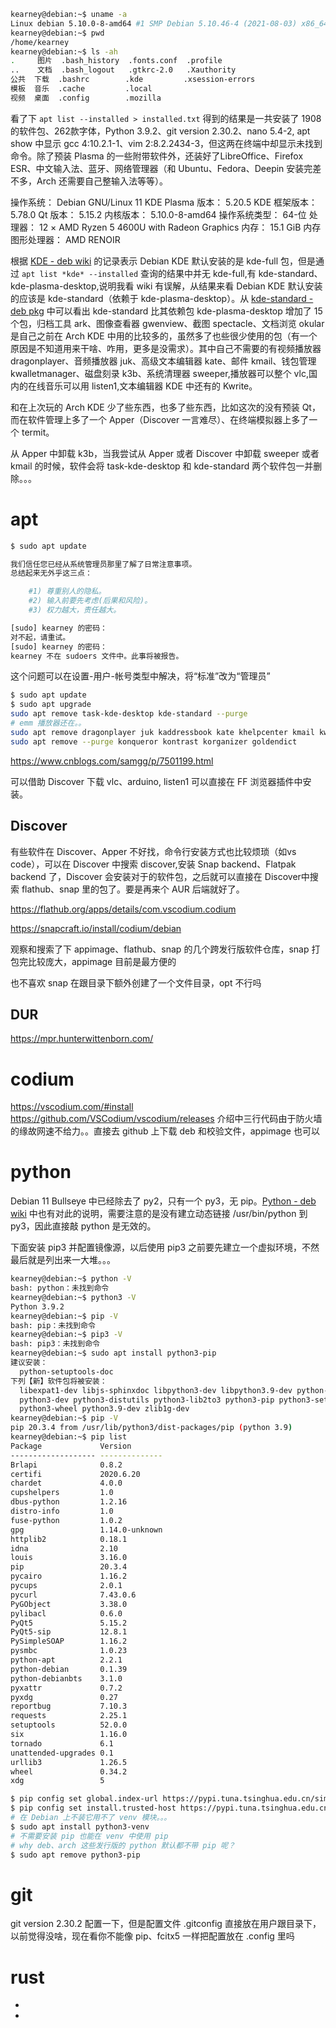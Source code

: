  
```bash
kearney@debian:~$ uname -a
Linux debian 5.10.0-8-amd64 #1 SMP Debian 5.10.46-4 (2021-08-03) x86_64 GNU/Linux
kearney@debian:~$ pwd
/home/kearney
kearney@debian:~$ ls -ah
.     图片  .bash_history  .fonts.conf  .profile
..    文档  .bash_logout   .gtkrc-2.0   .Xauthority
公共  下载  .bashrc        .kde         .xsession-errors
模板  音乐  .cache         .local
视频  桌面  .config        .mozilla

```
看了下 `apt list --installed > installed.txt` 得到的结果是一共安装了 1908 的软件包、262款字体，Python 3.9.2、git version 2.30.2、nano 5.4-2, apt show 中显示 gcc 4:10.2.1-1、vim 2:8.2.2434-3，但这两在终端中却显示未找到命令。除了预装 Plasma 的一些附带软件外，还装好了LibreOffice、Firefox ESR、中文输入法、蓝牙、网络管理器（和 Ubuntu、Fedora、Deepin 安装完差不多，Arch 还需要自己整输入法等等）。

操作系统： Debian GNU/Linux 11
KDE Plasma 版本： 5.20.5
KDE 框架版本： 5.78.0
Qt 版本： 5.15.2
内核版本： 5.10.0-8-amd64
操作系统类型： 64-位
处理器： 12 × AMD Ryzen 5 4600U with Radeon Graphics
内存： 15.1 GiB 内存
图形处理器： AMD RENOIR

根据 [KDE - deb wiki](https://wiki.debian.org/zh_CN/KDE) 的记录表示 Debian KDE 默认安装的是 kde-full 包，但是通过 `apt list *kde* --installed` 查询的结果中并无 kde-full,有 kde-standard、kde-plasma-desktop,说明我看 wiki 有误解，从结果来看 Debian KDE 默认安装的应该是 kde-standard（依赖于 kde-plasma-desktop）。从 [kde-standard - deb pkg](https://packages.debian.org/bullseye/kde-standard) 中可以看出 kde-standard 比其依赖包 kde-plasma-desktop 增加了 15 个包，归档工具 ark、图像查看器 gwenview、截图 spectacle、文档浏览 okular 是自己之前在 Arch KDE 中用的比较多的，虽然多了也些很少使用的包（有一个原因是不知道用来干啥、咋用，更多是没需求）。其中自己不需要的有视频播放器 dragonplayer、音频播放器 juk、高级文本编辑器 kate、邮件 kmail、钱包管理 kwalletmanager、磁盘刻录 k3b、系统清理器 sweeper,播放器可以整个 vlc,国内的在线音乐可以用 listen1,文本编辑器 KDE 中还有的 Kwrite。

和在上次玩的 Arch KDE 少了些东西，也多了些东西，比如这次的没有预装 Qt，而在软件管理上多了一个  Apper（Discover 一言难尽）、在终端模拟器上多了一个 termit。

从 Apper 中卸载 k3b，当我尝试从 Apper 或者 Discover 中卸载 sweeper 或者 kmail 的时候，软件会将 task-kde-desktop 和 kde-standard 两个软件包一并删除。。。

# apt

```bash
$ sudo apt update

我们信任您已经从系统管理员那里了解了日常注意事项。
总结起来无外乎这三点：

    #1) 尊重别人的隐私。
    #2) 输入前要先考虑(后果和风险)。
    #3) 权力越大，责任越大。

[sudo] kearney 的密码：
对不起，请重试。
[sudo] kearney 的密码：
kearney 不在 sudoers 文件中。此事将被报告。
```

这个问题可以在设置-用户-帐号类型中解决，将“标准”改为“管理员”

```bash
$ sudo apt update
$ sudo apt upgrade
sudo apt remove task-kde-desktop kde-standard --purge
# emm 播放器还在。。
sudo apt remove dragonplayer juk kaddressbook kate khelpcenter kmail kwalletmanager plasma-wallpapers-addons sweeper --purge
sudo apt remove --purge konqueror kontrast korganizer goldendict
```

https://www.cnblogs.com/samgg/p/7501199.html

可以借助 Discover 下载 vlc、arduino, listen1 可以直接在 FF 浏览器插件中安装。 

## Discover
有些软件在 Discover、Apper 不好找，命令行安装方式也比较烦琐（如vs code），可以在 Discover 中搜索 discover,安装 Snap backend、Flatpak backend 了，Discover 会安装对于的软件包，之后就可以直接在 Discover中搜索 flathub、snap 里的包了。要是再来个 AUR 后端就好了。

https://flathub.org/apps/details/com.vscodium.codium

https://snapcraft.io/install/codium/debian

观察和搜索了下 appimage、flathub、snap 的几个跨发行版软件仓库，snap 打包完比较庞大，appimage 目前是最方便的

也不喜欢 snap 在跟目录下额外创建了一个文件目录，opt 不行吗

## DUR

https://mpr.hunterwittenborn.com/

# codium
https://vscodium.com/#install
https://github.com/VSCodium/vscodium/releases
介绍中三行代码由于防火墙的缘故网速不给力。。直接去 github 上下载 deb 和校验文件，appimage 也可以


# python
Debian 11 Bullseye 中已经除去了 py2，只有一个 py3，无 pip。[Python - deb wiki](https://wiki.debian.org/Python?action=show&redirect=DebianPython) 中也有对此的说明，需要注意的是没有建立动态链接 /usr/bin/python 到 py3，因此直接敲 python 是无效的。

下面安装 pip3 并配置镜像源，以后使用 pip3 之前要先建立一个虚拟环境，不然最后就是列出来一大堆。。。

```bash
kearney@debian:~$ python -V
bash: python：未找到命令
kearney@debian:~$ python3 -V
Python 3.9.2
kearney@debian:~$ pip -V
bash: pip：未找到命令
kearney@debian:~$ pip3 -V
bash: pip3：未找到命令
kearney@debian:~$ sudo apt install python3-pip
建议安装：
  python-setuptools-doc
下列【新】软件包将被安装：
  libexpat1-dev libjs-sphinxdoc libpython3-dev libpython3.9-dev python-pip-whl
  python3-dev python3-distutils python3-lib2to3 python3-pip python3-setuptools
  python3-wheel python3.9-dev zlib1g-dev
kearney@debian:~$ pip -V
pip 20.3.4 from /usr/lib/python3/dist-packages/pip (python 3.9)
kearney@debian:~$ pip list
Package             Version
------------------- --------------
Brlapi              0.8.2
certifi             2020.6.20
chardet             4.0.0
cupshelpers         1.0
dbus-python         1.2.16
distro-info         1.0
fuse-python         1.0.2
gpg                 1.14.0-unknown
httplib2            0.18.1
idna                2.10
louis               3.16.0
pip                 20.3.4
pycairo             1.16.2
pycups              2.0.1
pycurl              7.43.0.6
PyGObject           3.38.0
pylibacl            0.6.0
PyQt5               5.15.2
PyQt5-sip           12.8.1
PySimpleSOAP        1.16.2
pysmbc              1.0.23
python-apt          2.2.1
python-debian       0.1.39
python-debianbts    3.1.0
pyxattr             0.7.2
pyxdg               0.27
reportbug           7.10.3
requests            2.25.1
setuptools          52.0.0
six                 1.16.0
tornado             6.1
unattended-upgrades 0.1
urllib3             1.26.5
wheel               0.34.2
xdg                 5

$ pip config set global.index-url https://pypi.tuna.tsinghua.edu.cn/simple
$ pip config set install.trusted-host https://pypi.tuna.tsinghua.edu.cn
# 在 Debian 上不装它用不了 venv 模块。。。
$ sudo apt install python3-venv
# 不需要安装 pip 也能在 venv 中使用 pip
# why deb、arch 这些发行版的 python 默认都不带 pip 呢？
$ sudo apt remove python3-pip
```

# git

git version 2.30.2
配置一下，但是配置文件 .gitconfig 直接放在用户跟目录下，以前觉得没啥，现在看你不能像 pip、fcitx5 一样把配置放在 .config 里吗
# rust

- []()
- []()
